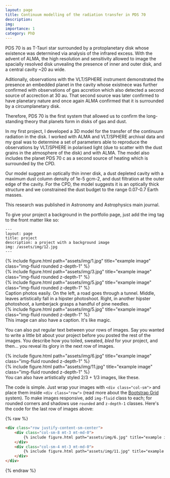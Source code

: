 ```yaml
---
layout: page
title: Continuum modelling of the radiation transfer in PDS 70
description:
img: 
importance: 1
category: PhD
---
```


PDS 70 is as T-Tauri star surrounded by a protoplanetary disk whose existence
was determined via analysis of the infrared excess. With the advent of ALMA, the
high resolution and sensitivity allowed to image the spacially resolved disk
unvealing the presence of inner and outer disk, and a central cavity ~20 au wide.

Aditionally, observations with the VLT/SPHERE instrument demonstrated the presence
an embedded planet in the cavity whose existnece was further confirmed with
observations of gas accretion which also detected a second source of accrection
at 30 au. That second source was later confirmed to have planetary nature and
once again ALMA confirmed that it is surrounded by a circumplanetary disk.

Therefore, PDS 70 is the first system that allowed us to confirm the long-standing
theory that planets form in disks of gas and dust.

In my first project, I developed a 3D model for the transfer of the continuum
radiation in the disk. I worked with ALMA and VLT/SPHERE archival data and my
goal was to determine a set of parameters able to
reproduce the observations by VLT/SPHERE in polarised light (due to scatter with
  the dust grains in the atmosphere of the disk) and with ALMA. The model also
includes the planet PDS 70 c as a second source of heating which is surrounded
by the CPD.

Our model suggest an optically thin inner disk, a dust depleted cavity with a
maximum dust column density of 1e-5 gcm-2, and dust filtration at the outer edge of
the cavity. For the CPD, the model suggests it is an optically thick structure
and we constrained the dust budget to the range 0.07-0.7 Earth masses.

This research was published in Astronomy and Astrophysics main journal.   

To give your project a background in the portfolio page, just add the img tag to the front matter like so:

    ---
    layout: page
    title: project
    description: a project with a background image
    img: /assets/img/12.jpg
    ---

<div class="row">
    <div class="col-sm mt-3 mt-md-0">
        {% include figure.html path="assets/img/1.jpg" title="example image" class="img-fluid rounded z-depth-1" %}
    </div>
    <div class="col-sm mt-3 mt-md-0">
        {% include figure.html path="assets/img/3.jpg" title="example image" class="img-fluid rounded z-depth-1" %}
    </div>
    <div class="col-sm mt-3 mt-md-0">
        {% include figure.html path="assets/img/5.jpg" title="example image" class="img-fluid rounded z-depth-1" %}
    </div>
</div>
<div class="caption">
    Caption photos easily. On the left, a road goes through a tunnel. Middle, leaves artistically fall in a hipster photoshoot. Right, in another hipster photoshoot, a lumberjack grasps a handful of pine needles.
</div>
<div class="row">
    <div class="col-sm mt-3 mt-md-0">
        {% include figure.html path="assets/img/5.jpg" title="example image" class="img-fluid rounded z-depth-1" %}
    </div>
</div>
<div class="caption">
    This image can also have a caption. It's like magic.
</div>

You can also put regular text between your rows of images.
Say you wanted to write a little bit about your project before you posted the rest of the images.
You describe how you toiled, sweated, *bled* for your project, and then... you reveal its glory in the next row of images.


<div class="row justify-content-sm-center">
    <div class="col-sm-8 mt-3 mt-md-0">
        {% include figure.html path="assets/img/6.jpg" title="example image" class="img-fluid rounded z-depth-1" %}
    </div>
    <div class="col-sm-4 mt-3 mt-md-0">
        {% include figure.html path="assets/img/11.jpg" title="example image" class="img-fluid rounded z-depth-1" %}
    </div>
</div>
<div class="caption">
    You can also have artistically styled 2/3 + 1/3 images, like these.
</div>


The code is simple.
Just wrap your images with `<div class="col-sm">` and place them inside `<div class="row">` (read more about the <a href="https://getbootstrap.com/docs/4.4/layout/grid/">Bootstrap Grid</a> system).
To make images responsive, add `img-fluid` class to each; for rounded corners and shadows use `rounded` and `z-depth-1` classes.
Here's the code for the last row of images above:

{% raw %}
```html
<div class="row justify-content-sm-center">
    <div class="col-sm-8 mt-3 mt-md-0">
        {% include figure.html path="assets/img/6.jpg" title="example image" class="img-fluid rounded z-depth-1" %}
    </div>
    <div class="col-sm-4 mt-3 mt-md-0">
        {% include figure.html path="assets/img/11.jpg" title="example image" class="img-fluid rounded z-depth-1" %}
    </div>
</div>
```
{% endraw %}
